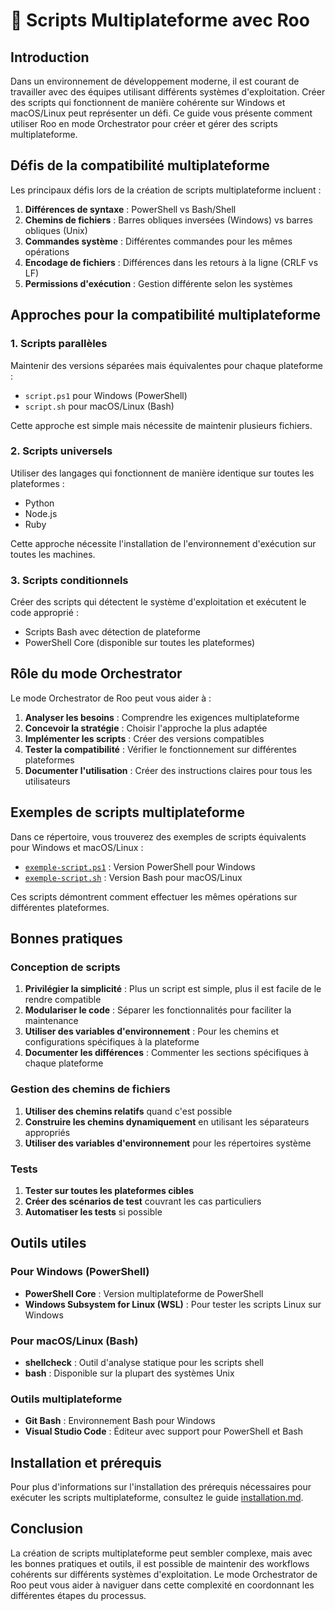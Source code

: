 # 🔄 Scripts Multiplateforme avec Roo

## Introduction

Dans un environnement de développement moderne, il est courant de travailler avec des équipes utilisant différents systèmes d'exploitation. Créer des scripts qui fonctionnent de manière cohérente sur Windows et macOS/Linux peut représenter un défi. Ce guide vous présente comment utiliser Roo en mode Orchestrator pour créer et gérer des scripts multiplateforme.

## Défis de la compatibilité multiplateforme

Les principaux défis lors de la création de scripts multiplateforme incluent :

1. **Différences de syntaxe** : PowerShell vs Bash/Shell
2. **Chemins de fichiers** : Barres obliques inversées (Windows) vs barres obliques (Unix)
3. **Commandes système** : Différentes commandes pour les mêmes opérations
4. **Encodage de fichiers** : Différences dans les retours à la ligne (CRLF vs LF)
5. **Permissions d'exécution** : Gestion différente selon les systèmes

## Approches pour la compatibilité multiplateforme

### 1. Scripts parallèles

Maintenir des versions séparées mais équivalentes pour chaque plateforme :
- `script.ps1` pour Windows (PowerShell)
- `script.sh` pour macOS/Linux (Bash)

Cette approche est simple mais nécessite de maintenir plusieurs fichiers.

### 2. Scripts universels

Utiliser des langages qui fonctionnent de manière identique sur toutes les plateformes :
- Python
- Node.js
- Ruby

Cette approche nécessite l'installation de l'environnement d'exécution sur toutes les machines.

### 3. Scripts conditionnels

Créer des scripts qui détectent le système d'exploitation et exécutent le code approprié :
- Scripts Bash avec détection de plateforme
- PowerShell Core (disponible sur toutes les plateformes)

## Rôle du mode Orchestrator

Le mode Orchestrator de Roo peut vous aider à :

1. **Analyser les besoins** : Comprendre les exigences multiplateforme
2. **Concevoir la stratégie** : Choisir l'approche la plus adaptée
3. **Implémenter les scripts** : Créer des versions compatibles
4. **Tester la compatibilité** : Vérifier le fonctionnement sur différentes plateformes
5. **Documenter l'utilisation** : Créer des instructions claires pour tous les utilisateurs

## Exemples de scripts multiplateforme

Dans ce répertoire, vous trouverez des exemples de scripts équivalents pour Windows et macOS/Linux :

- [`exemple-script.ps1`](./exemple-script.ps1) : Version PowerShell pour Windows
- [`exemple-script.sh`](./exemple-script.sh) : Version Bash pour macOS/Linux

Ces scripts démontrent comment effectuer les mêmes opérations sur différentes plateformes.

## Bonnes pratiques

### Conception de scripts

1. **Privilégier la simplicité** : Plus un script est simple, plus il est facile de le rendre compatible
2. **Modulariser le code** : Séparer les fonctionnalités pour faciliter la maintenance
3. **Utiliser des variables d'environnement** : Pour les chemins et configurations spécifiques à la plateforme
4. **Documenter les différences** : Commenter les sections spécifiques à chaque plateforme

### Gestion des chemins de fichiers

1. **Utiliser des chemins relatifs** quand c'est possible
2. **Construire les chemins dynamiquement** en utilisant les séparateurs appropriés
3. **Utiliser des variables d'environnement** pour les répertoires système

### Tests

1. **Tester sur toutes les plateformes cibles**
2. **Créer des scénarios de test** couvrant les cas particuliers
3. **Automatiser les tests** si possible

## Outils utiles

### Pour Windows (PowerShell)

- **PowerShell Core** : Version multiplateforme de PowerShell
- **Windows Subsystem for Linux (WSL)** : Pour tester les scripts Linux sur Windows

### Pour macOS/Linux (Bash)

- **shellcheck** : Outil d'analyse statique pour les scripts shell
- **bash** : Disponible sur la plupart des systèmes Unix

### Outils multiplateforme

- **Git Bash** : Environnement Bash pour Windows
- **Visual Studio Code** : Éditeur avec support pour PowerShell et Bash

## Installation et prérequis

Pour plus d'informations sur l'installation des prérequis nécessaires pour exécuter les scripts multiplateforme, consultez le guide [installation.md](./installation.md).

## Conclusion

La création de scripts multiplateforme peut sembler complexe, mais avec les bonnes pratiques et outils, il est possible de maintenir des workflows cohérents sur différents systèmes d'exploitation. Le mode Orchestrator de Roo peut vous aider à naviguer dans cette complexité en coordonnant les différentes étapes du processus.